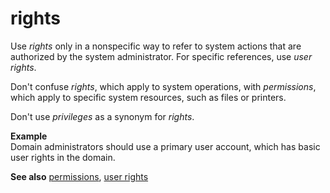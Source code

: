 # rights

Use *rights*
only in a nonspecific way to refer to system actions that are
authorized by the system administrator. For specific references, use *user rights*.

Don't confuse *rights*, which apply to system operations, with *permissions*, which apply to specific system resources, such as files or printers.

Don't use *privileges* as a synonym for *rights*.

**Example**  
Domain administrators should use a primary user account, which has basic user rights in the domain.

**See also** [permissions](../p/permissions.md), [user rights](../u/user-rights.md)

